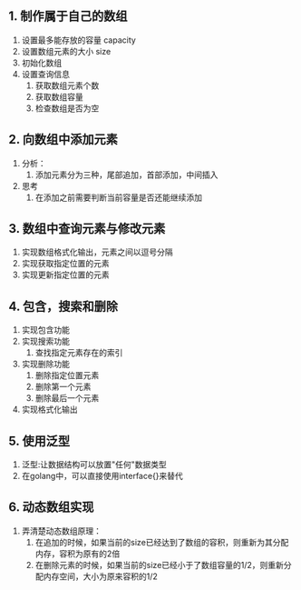 ## 1. 制作属于自己的数组
1. 设置最多能存放的容量 capacity
2. 设置数组元素的大小 size
3. 初始化数组
4. 设置查询信息
    1. 获取数组元素个数
    2. 获取数组容量
    3. 检查数组是否为空
## 2. 向数组中添加元素
1. 分析：
    1. 添加元素分为三种，尾部追加，首部添加，中间插入
2. 思考
    1. 在添加之前需要判断当前容量是否还能继续添加
## 3. 数组中查询元素与修改元素
1. 实现数组格式化输出，元素之间以逗号分隔
2. 实现获取指定位置的元素
3. 实现更新指定位置的元素
## 4. 包含，搜索和删除
1. 实现包含功能
2. 实现搜索功能
    1. 查找指定元素存在的索引
3. 实现删除功能
    1. 删除指定位置元素
    2. 删除第一个元素
    3. 删除最后一个元素
4. 实现格式化输出
## 5. 使用泛型
1. 泛型:让数据结构可以放置"任何"数据类型
2. 在golang中，可以直接使用interface{}来替代
## 6. 动态数组实现
1. 弄清楚动态数组原理：
    1. 在追加的时候，如果当前的size已经达到了数组的容积，则重新为其分配内存，容积为原有的2倍
    2. 在删除元素的时候，如果当前的size已经小于了数组容量的1/2，则重新分配内存空间，大小为原来容积的1/2